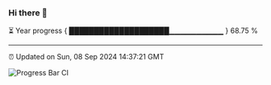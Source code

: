 ### Hi there 👋

⏳ Year progress { ████████████████████▁▁▁▁▁▁▁▁▁▁ } 68.75 %

---

⏰ Updated on Sun, 08 Sep 2024 14:37:21 GMT

![Progress Bar CI](https://github.com/IshwaranRudhara/GIT-ACTION/workflows/Progress%20Bar%20CI/badge.svg)
